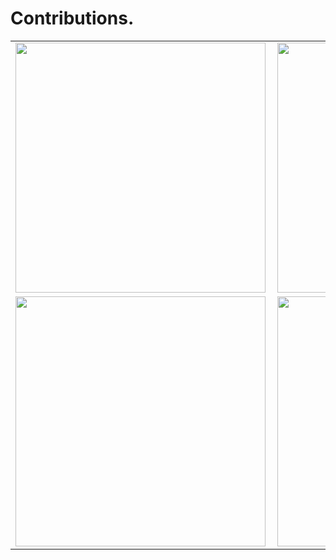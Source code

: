# Contributions.
<center>
<table>
  <tr>
      <td><img width="400px" align="left" src="https://github-readme-stats.vercel.app/api/top-langs/?username=juliherms&hide=html&layout=compact&theme=cobalt" /></td>
      <td><img width="400px" align="left" src="https://github-readme-stats.vercel.app/api?username=juliherms&theme=cobalt" /></td>
  </tr>  
    <tr>
      <td><img width="400px" align="left" src="https://github-readme-stats.vercel.app/api/pin/?username=juliherms&repo=WebApiNetCore3&theme=cobalt" /></td>
      <td><img width="400px" align="left" src="https://github-readme-stats.vercel.app/api/pin/?username=juliherms&repo=e-cinema-microservices&theme=cobalt" /></td>
  </tr>  
</table>
</center>
